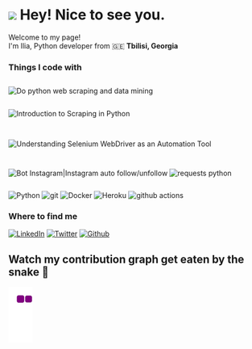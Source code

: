 <h1><img src="https://emojis.slackmojis.com/emojis/images/1531849430/4246/blob-sunglasses.gif?1531849430" width="30"/> Hey! Nice to see you.</h1>
<p>Welcome to my page! </br> I'm Ilia, Python developer from 🇬🇪 <b>Tbilisi, Georgia</b>
</p>
<h3>Things I code with</h3>
<p>
  <img src="https://fiverr-res.cloudinary.com/images/t_main1,q_auto,f_auto,q_auto,f_auto/gigs/136708501/original/c7423585c40254114d950c4559ae10cb0d4d227d/do-python-web-scraping-and-data-mining.jpg" jsaction="load:XAeZkd;" jsname="HiaYvf" class="n3VNCb" alt="Do python web scraping and data mining" data-noaft="1" style="width: 450px; height: 208.456px; margin: 11.7221px 0px;"> <img src="https://miro.medium.com/max/1200/1*CxVccbFGtv6W2qlq0A4hxw.png" jsaction="load:XAeZkd;" jsname="HiaYvf" class="n3VNCb" alt="Introduction to Scraping in Python" data-noaft="1" style="width: 450px; height: 219px; margin: 16.05px 0px;"> <img src="https://www.learntek.org/blog/wp-content/uploads/2018/05/Selenium-3-webdriver.jpg" jsaction="load:XAeZkd;" jsname="HiaYvf" class="n3VNCb" alt="Understanding Selenium WebDriver as an Automation Tool" data-noaft="1" style="width: 450px; height: 195.894px; margin: 27.6029px 0px;"> <img src="https://www.insg.co/wp-content/uploads/2017/07/bot-instagram.png" jsaction="load:XAeZkd;" jsname="HiaYvf" class="n3VNCb" alt="Bot Instagram|Instagram auto follow/unfollow" data-noaft="1" style="width: 450px; height: 225px; margin: 13.05px 0px;"> <img src="https://webfanat.com/view/assets/images/157.jpg" jsaction="load:XAeZkd;" jsname="HiaYvf" class="n3VNCb" alt="requests python" data-noaft="1" style="width: 450px; height: 240px; margin: 5.55px 0px;">
  </p>

  <img alt="Python" src="https://img.shields.io/badge/python-v3.7-blue" />
  <img alt="git" src="https://img.shields.io/badge/-Git-F05032?style=flat-square&logo=git&logoColor=white" />
  <img alt="Docker" src="https://img.shields.io/badge/-Docker-46a2f1?style=flat-square&logo=docker&logoColor=white" />
  <img alt="Heroku" src="https://img.shields.io/badge/-Heroku-430098?style=flat-square&logo=heroku&logoColor=white" />
  <img alt="github actions" src="https://img.shields.io/badge/-Github_Actions-2088FF?style=flat-square&logo=github-actions&logoColor=white" />

<h3>Where to find me</h3>
<p><a href="https://www.linkedin.com/in/ilia-mgeladze-b86a38227/" target="_blank"><img alt="LinkedIn" src="https://img.shields.io/badge/linkedin-%230077B5.svg?&style=for-the-badge&logo=linkedin&logoColor=white" /></a> <a href="https://twitter.com/Ilia_Mgeladze" target="_blank"><img alt="Twitter" src="https://img.shields.io/badge/twitter-%231DA1F2.svg?&style=for-the-badge&logo=twitter&logoColor=white" /></a> <a href="https://github.com/DarkLeader" target="_blank"><img alt="Github" src="https://img.shields.io/badge/GitHub-%2312100E.svg?&style=for-the-badge&logo=Github&logoColor=white" /></a>
</p>


## Watch my contribution graph get eaten by the snake 🐍
![snake gif](https://github.com/DarkLeader/DarkLeader/blob/output/github-contribution-grid-snake.gif)
